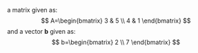 a matrix given as:
$$
A=\begin{bmatrix}
3 & 5 \\
4 & 1
\end{bmatrix}
$$
and a vector **b** given as:
$$
b=\begin{bmatrix}
2  \\
7
\end{bmatrix}
$$
